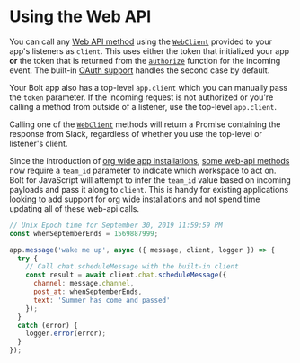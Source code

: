 # Using the Web API

You can call any [Web API method](/reference/methods) using the [`WebClient`](/tools/node-slack-sdk/web-api) provided to your app's listeners as `client`. This uses either the token that initialized your app **or** the token that is returned from the [`authorize`](/tools/bolt-js/concepts/authorization) function for the incoming event. The built-in [OAuth support](/tools/bolt-js/concepts/authenticating-oauth) handles the second case by default.

Your Bolt app also has a top-level `app.client` which you can manually pass the `token` parameter. If the incoming request is not authorized or you're calling a method from outside of a listener, use the top-level `app.client`.

Calling one of the [`WebClient`](/tools/node-slack-sdk/web-api) methods will return a Promise containing the response from Slack, regardless of whether you use the top-level or listener's client.

Since the introduction of [org wide app installations](/enterprise-grid/), [some web-api methods](/enterprise-grid/developing-for-enterprise-grid#using-apis) now require a `team_id` parameter to indicate which workspace to act on. Bolt for JavaScript will attempt to infer the `team_id` value based on incoming payloads and pass it along to `client`. This is handy for existing applications looking to add support for org wide installations and not spend time updating all of these web-api calls.

```javascript
// Unix Epoch time for September 30, 2019 11:59:59 PM
const whenSeptemberEnds = 1569887999;

app.message('wake me up', async ({ message, client, logger }) => {
  try {
    // Call chat.scheduleMessage with the built-in client
    const result = await client.chat.scheduleMessage({
      channel: message.channel,
      post_at: whenSeptemberEnds,
      text: 'Summer has come and passed'
    });
  }
  catch (error) {
    logger.error(error);
  }
});
```